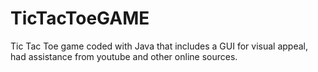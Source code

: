 # TicTacToeGAME
Tic Tac Toe game coded with Java that includes a GUI for visual appeal, had assistance from youtube and other online sources.
